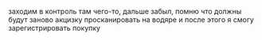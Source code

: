 заходим в контроль там чего-то, дальше забыл, помню что должны будут заново акцизку просканировать на водяре и после этого я смогу зарегистрировать покупку